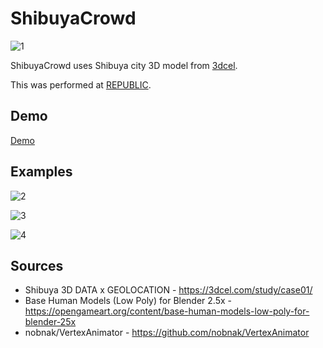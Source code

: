 ShibuyaCrowd
=====================

![1](https://raw.githubusercontent.com/mattatz/ShibuyaCrowd/master/captures/ShibuyaCrowd_1.gif)

ShibuyaCrowd uses Shibuya city 3D model from [3dcel](https://3dcel.com/study/case01/).

This was performed at [REPUBLIC](http://www.womb.co.jp/event/2017/06/24/republic/).

## Demo

[Demo](http://shibuyacrowd.mattatz.org)

## Examples

![2](https://raw.githubusercontent.com/mattatz/ShibuyaCrowd/master/Captures/ShibuyaCrowd_2.gif)

![3](https://raw.githubusercontent.com/mattatz/ShibuyaCrowd/master/Captures/ShibuyaCrowd_3.gif)

![4](https://raw.githubusercontent.com/mattatz/ShibuyaCrowd/master/Captures/ShibuyaCrowd_4.gif)

## Sources

- Shibuya 3D DATA x GEOLOCATION - https://3dcel.com/study/case01/
- Base Human Models (Low Poly) for Blender 2.5x - https://opengameart.org/content/base-human-models-low-poly-for-blender-25x
- nobnak/VertexAnimator - https://github.com/nobnak/VertexAnimator 

